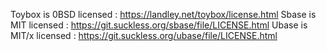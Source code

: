 Toybox is 0BSD   licensed : https://landley.net/toybox/license.html
Sbase  is  MIT   licensed : https://git.suckless.org/sbase/file/LICENSE.html
Ubase  is  MIT/x licensed : https://git.suckless.org/ubase/file/LICENSE.html
